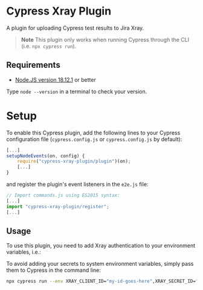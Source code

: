 # Cypress Xray Plugin

A plugin for uploading Cypress test results to Jira Xray.

> **Note**
> This plugin only works when running Cypress through the CLI (i.e. `npx cypress run`).

## Requirements

- [Node.JS version 18.12.1](https://nodejs.org/en/download/) or better

Type `node --version` in a terminal to check your version.

# Setup

To enable this Cypress plugin, add the following lines to your Cypress configuration file (`cypress.config.js` or `cypress.config.js` by default):

```js
[...]
setupNodeEvents(on, config) {
    require("cypress-xray-plugin/plugin")(on);
    [...]
}
```

and register the plugin's event listeners in the `e2e.js` file:

```js
// Import commands.js using ES2015 syntax:
[...]
import "cypress-xray-plugin/register";
[...]

```

## Usage

To use this plugin, you need to add Xray authentication to your environment variables, i.e.:

To avoid adding your secrets to system environment variables, simply pass them to Cypress in the command line:

```sh
npx cypress run --env XRAY_CLIENT_ID="my-id-goes-here",XRAY_SECRET_ID="my-secret-goes-here"
```
